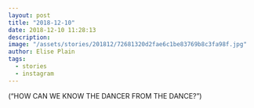```yaml
---
layout: post
title: "2018-12-10"
date: 2018-12-10 11:28:13
description: 
image: "/assets/stories/201812/72681320d2fae6c1be83769b8c3fa98f.jpg"
author: Elise Plain
tags: 
  - stories
  - instagram
---
```


(“HOW CAN WE KNOW THE DANCER FROM THE DANCE?”)
<p></p>

